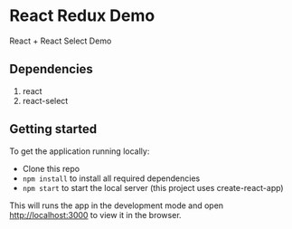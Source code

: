 # React Redux Demo
React + React Select Demo

## Dependencies
  1. react
  2. react-select

## Getting started
To get the application running locally:

- Clone this repo
- `npm install` to install all required dependencies
- `npm start` to start the local server (this project uses create-react-app)


This will runs the app in the development mode and open [http://localhost:3000](http://localhost:3000) to view it in the browser.